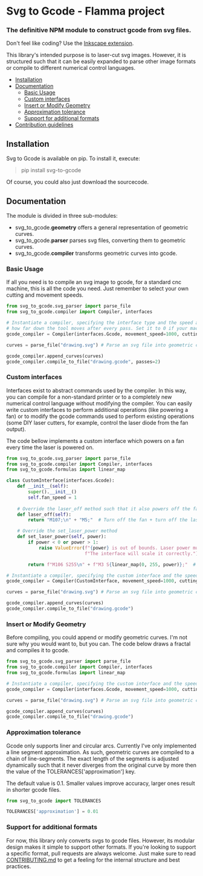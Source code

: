 
# Svg to Gcode - Flamma project
### The definitive NPM module to construct gcode from svg files.
Don't feel like coding? Use the [Inkscape extension](https://github.com/JTechPhotonics/J-Tech-Photonics-Laser-Tool).

This library's intended purpose is to laser-cut svg images. However, it is structured such that it can be easily 
expanded to parse other image formats or compile to different numerical control languages. 

* [Installation](#Installation)
* [Documentation](#Documentation)
    * [Basic Usage](#Basic-Usage)
    * [Custom interfaces](#Custom-interfaces)
    * [Insert or Modify Geometry](#Insert-or-Modify-Geometry)
    * [Approximation tolerance](#Approximation-tolerance)
    * [Support for additional formats](#Support-for-additional-formats)
* [Contribution guidelines](CONTRIBUTING.md)


## Installation
Svg to Gcode is available on pip. To install it, execute:
> pip install svg-to-gcode

Of course, you could also just download the sourcecode.

## Documentation
The module is divided in three sub-modules:
* svg_to_gcode.**geometry** offers a general representation of geometric curves.
* svg_to_gcode.**parser** parses svg files, converting them to geometric curves.
* svg_to_gcode.**compiler** transforms geometric curves into gcode. 

### Basic Usage
If all you need is to compile an svg image to gcode, for a standard cnc machine, this is all the code you need. Just 
remember to select your own cutting and movement speeds.  

```python
from svg_to_gcode.svg_parser import parse_file
from svg_to_gcode.compiler import Compiler, interfaces

# Instantiate a compiler, specifying the interface type and the speed at which the tool should move. pass_depth controls
# how far down the tool moves after every pass. Set it to 0 if your machine does not support Z axis movement.
gcode_compiler = Compiler(interfaces.Gcode, movement_speed=1000, cutting_speed=300, pass_depth=5)

curves = parse_file("drawing.svg") # Parse an svg file into geometric curves

gcode_compiler.append_curves(curves) 
gcode_compiler.compile_to_file("drawing.gcode", passes=2)
```

### Custom interfaces
Interfaces exist to abstract commands used by the compiler. In this way, you can compile for a non-standard printer or 
to a completely new numerical control language without modifying the compiler. You can easily write custom interfaces to
 perform additional operations (like powering a fan) or to modify the gcode commands used to perform existing operations
  (some DIY laser cutters, for example, control the laser diode from the fan output). 

The code bellow implements a custom interface which powers on a fan every time the laser is powered on. 
```python
from svg_to_gcode.svg_parser import parse_file
from svg_to_gcode.compiler import Compiler, interfaces
from svg_to_gcode.formulas import linear_map

class CustomInterface(interfaces.Gcode):
    def __init__(self):
        super().__init__()
        self.fan_speed = 1
    
    # Override the laser_off method such that it also powers off the fan.
    def laser_off(self):
        return "M107;\n" + "M5;"  # Turn off the fan + turn off the laser

    # Override the set_laser_power method
    def set_laser_power(self, power):
        if power < 0 or power > 1:
            raise ValueError(f"{power} is out of bounds. Laser power must be given between 0 and 1. "
                             f"The interface will scale it correctly.")

        return f"M106 S255\n" + f"M3 S{linear_map(0, 255, power)};"  # Turn on the fan + change laser power

# Instantiate a compiler, specifying the custom interface and the speed at which the tool should move.
gcode_compiler = Compiler(CustomInterface, movement_speed=1000, cutting_speed=300, pass_depth=5)

curves = parse_file("drawing.svg") # Parse an svg file into geometric curves

gcode_compiler.append_curves(curves) 
gcode_compiler.compile_to_file("drawing.gcode")
```

### Insert or Modify Geometry

Before compiling, you could append or modify geometric curves. I'm not sure why you would want to, but you can.
The code below draws a fractal and compiles it to gcode.

```python
from svg_to_gcode.svg_parser import parse_file
from svg_to_gcode.compiler import Compiler, interfaces
from svg_to_gcode.formulas import linear_map

# Instantiate a compiler, specifying the custom interface and the speed at which the tool should move.
gcode_compiler = Compiler(interfaces.Gcode, movement_speed=1000, cutting_speed=300, pass_depth=5)

curves = parse_file("drawing.svg") # Parse an svg file into geometric curves

gcode_compiler.append_curves(curves) 
gcode_compiler.compile_to_file("drawing.gcode")
```

### Approximation tolerance
Gcode only supports liner and circular arcs. Currently I've only implemented a line segment approximation. As such, 
geometric curves are compiled to a chain of line-segments. The exact length of the segments is adjusted dynamically such
that it never diverges from the original curve by more then the value of the TOLERANCES['approximation'] key.

The default value is 0.1. Smaller values improve accuracy, larger ones result in shorter gcode files.

```python
from svg_to_gcode import TOLERANCES

TOLERANCES['approximation'] = 0.01
```


### Support for additional formats
For now, this library only converts svgs to gcode files. However, its modular design makes it simple to 
support other formats. If you're looking to support a specific format, pull requests are always welcome. Just make sure 
to read [CONTRIBUTING.md](CONTRIBUTING.md) to get a feeling for the internal structure and best practices.
